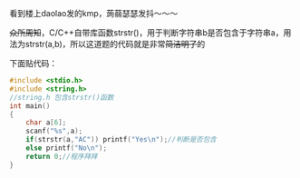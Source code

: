 看到楼上daolao发的kmp，蒟蒻瑟瑟发抖～～～   

~~众所周知~~，C/C++自带库函数strstr()，用于判断字符串b是否包含于字符串a，用法为strstr(a,b)，所以这道题的代码就是非常~~简洁明了~~的

下面贴代码：
```cpp
#include <stdio.h>
#include <string.h>
//string.h 包含strstr()函数
int main()
{
	char a[6];
	scanf("%s",a);
	if(strstr(a,"AC")) printf("Yes\n");//判断是否包含
	else printf("No\n");
    return 0;//程序拜拜
}
```